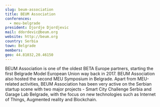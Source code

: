 ```yaml
---
slug: beum-association
title: BEUM Association
conferences:
  - meu-belgrade
president: Djordje Djordjevic
mail: ddordevic@beum.org
website: http://beum.org
country: Serbia
town: Belgrade
members:
geo: 44.81032,20.46150
---
```


BEUM Association is one of the oldest BETA Europe partners, starting the first Belgrade Model European Union way back in 2017. BEUM Association also hosted the second MEU Symposium in Belgrade. Apart from MEU-related activities, BEUM Association has been very active on the Serbian startup scene with two major projects - Smart City Challenge Serbia and Garage Lab Belgrade, with the focus on new technologies such as Internet of Things, Augmented reality and Blockchain.

